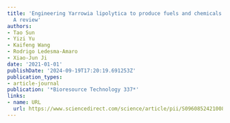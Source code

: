 ```yaml
---
title: 'Engineering Yarrowia lipolytica to produce fuels and chemicals from xylose:
  A review'
authors:
- Tao Sun
- Yizi Yu
- Kaifeng Wang
- Rodrigo Ledesma-Amaro
- Xiao-Jun Ji
date: '2021-01-01'
publishDate: '2024-09-19T17:20:19.691253Z'
publication_types:
- article-journal
publication: '*Bioresource Technology 337*'
links:
- name: URL
  url: https://www.sciencedirect.com/science/article/pii/S0960852421008245
---
```

